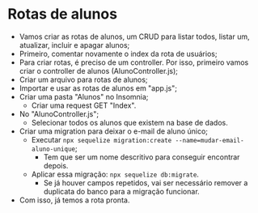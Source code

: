 # Rotas de alunos

- Vamos criar as rotas de alunos, um CRUD para listar todos, listar um, atualizar, incluir e apagar alunos;
- Primeiro, comentar novamente o index da rota de usuários;
- Para criar rotas, é preciso de um controller. Por isso, primeiro vamos criar o controller de alunos (AlunoController.js);
- Criar um arquivo para rotas de alunos;
- Importar e usar as rotas de alunos em "app.js";
- Criar uma pasta "Alunos" no Insomnia;
  - Criar uma request GET "Index".
- No "AlunoController.js";
  - Selecionar todos os alunos que existem na base de dados.
- Criar uma migration para deixar o e-mail de aluno único;
  - Executar `npx sequelize migration:create --name=mudar-email-aluno-unique`;
    - Tem que ser um nome descritivo para conseguir encontrar depois.
  - Aplicar essa migração: `npx sequelize db:migrate`.
    - Se já houver campos repetidos, vai ser necessário remover a duplicata do banco para a migração funcionar.
- Com isso, já temos a rota pronta.
